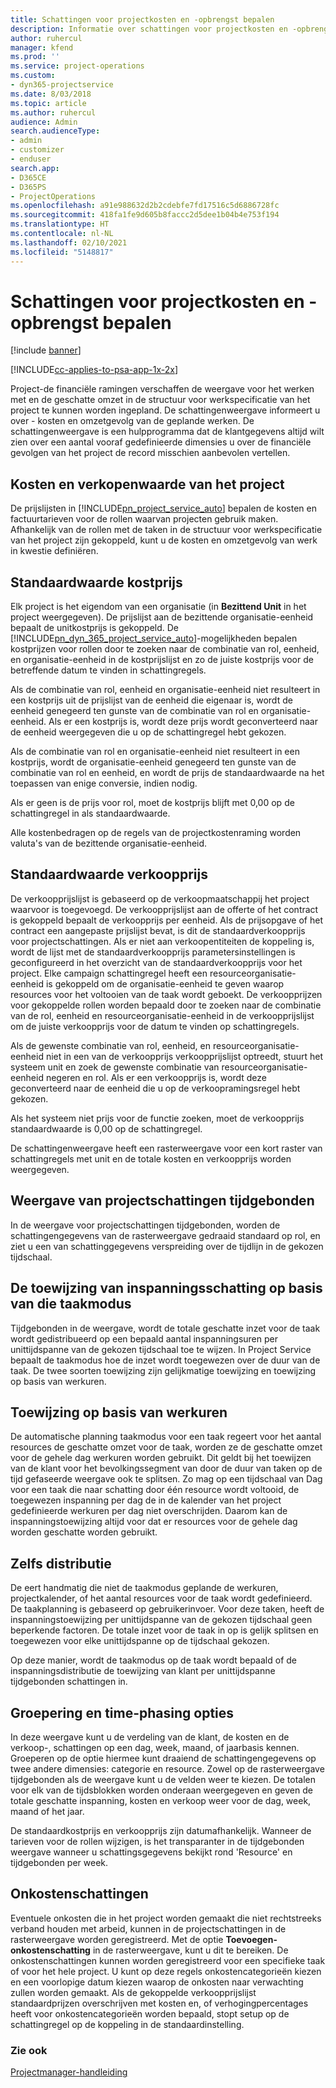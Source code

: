 ```yaml
---
title: Schattingen voor projectkosten en -opbrengst bepalen
description: Informatie over schattingen voor projectkosten en -opbrengst bepalen in Project Service
author: ruhercul
manager: kfend
ms.prod: ''
ms.service: project-operations
ms.custom:
- dyn365-projectservice
ms.date: 8/03/2018
ms.topic: article
ms.author: ruhercul
audience: Admin
search.audienceType:
- admin
- customizer
- enduser
search.app:
- D365CE
- D365PS
- ProjectOperations
ms.openlocfilehash: a91e988632d2b2cdebfe7fd17516c5d6886728fc
ms.sourcegitcommit: 418fa1fe9d605b8faccc2d5dee1b04b4e753f194
ms.translationtype: HT
ms.contentlocale: nl-NL
ms.lasthandoff: 02/10/2021
ms.locfileid: "5148817"
---
```

# <a name="determine-project-cost-and-revenue-estimates"></a>Schattingen voor projectkosten en -opbrengst bepalen 

[!include [banner](../includes/psa-now-project-operations.md)]

[!INCLUDE[cc-applies-to-psa-app-1x-2x](../includes/cc-applies-to-psa-app-1x-2x.md)]

Project-de financiële ramingen verschaffen de weergave voor het werken met en de geschatte omzet in de structuur voor werkspecificatie van het project te kunnen worden ingepland. De schattingenweergave informeert u over - kosten en omzetgevolg van de geplande werken. De schattingenweergave is een hulpprogramma dat de klantgegevens altijd wilt zien over een aantal vooraf gedefinieerde dimensies u over de financiële gevolgen van het project de record misschien aanbevolen vertellen.  
  
## <a name="cost-and-sales-value-of-the-project"></a>Kosten en verkopenwaarde van het project  
De prijslijsten in [!INCLUDE[pn_project_service_auto](../includes/pn-project-service-auto.md)] bepalen de kosten en factuurtarieven voor de rollen waarvan projecten gebruik maken. Afhankelijk van de rollen met de taken in de structuur voor werkspecificatie van het project zijn gekoppeld, kunt u de kosten en omzetgevolg van werk in kwestie definiëren.  
  
## <a name="cost-price-defaulting"></a>Standaardwaarde kostprijs  
Elk project is het eigendom van een organisatie (in **Bezittend Unit** in het project weergegeven). De prijslijst aan de bezittende organisatie-eenheid bepaalt de unitkostprijs is gekoppeld. De [!INCLUDE[pn_dyn_365_project_service_auto](../includes/pn-dyn-365-project-service-auto.md)]-mogelijkheden bepalen kostprijzen voor rollen door te zoeken naar de combinatie van rol, eenheid, en organisatie-eenheid in de kostprijslijst en zo de juiste kostprijs voor de betreffende datum te vinden in schattingregels.  
  
Als de combinatie van rol, eenheid en organisatie-eenheid niet resulteert in een kostprijs uit de prijslijst van de eenheid die eigenaar is, wordt de eenheid genegeerd ten gunste van de combinatie van rol en organisatie-eenheid. Als er een kostprijs is, wordt deze prijs wordt geconverteerd naar de eenheid weergegeven die u op de schattingregel hebt gekozen.  
  
Als de combinatie van rol en organisatie-eenheid niet resulteert in een kostprijs, wordt de organisatie-eenheid genegeerd ten gunste van de combinatie van rol en eenheid, en wordt de prijs de standaardwaarde na het toepassen van enige conversie, indien nodig.  
  
 Als er geen is de prijs voor rol, moet de kostprijs blijft met 0,00 op de schattingregel in als standaardwaarde.  
  
 Alle kostenbedragen op de regels van de projectkostenraming worden valuta's van de bezittende organisatie-eenheid.  
  
## <a name="sales-price-defaulting"></a>Standaardwaarde verkoopprijs  
De verkoopprijslijst is gebaseerd op de verkoopmaatschappij het project waarvoor is toegevoegd. De verkoopprijslijst aan de offerte of het contract is gekoppeld bepaalt de verkoopprijs per eenheid. Als de prijsopgave of het contract een aangepaste prijslijst bevat, is dit de standaardverkoopprijs voor projectschattingen. Als er niet aan verkoopentiteiten de koppeling is, wordt de lijst met de standaardverkoopprijs parametersinstellingen is geconfigureerd in het overzicht van de standaardverkoopprijs voor het project. Elke campaign schattingregel heeft een resourceorganisatie-eenheid is gekoppeld om de organisatie-eenheid te geven waarop resources voor het voltooien van de taak wordt geboekt. De verkoopprijzen voor gekoppelde rollen worden bepaald door te zoeken naar de combinatie van de rol, eenheid en resourceorganisatie-eenheid in de verkoopprijslijst om de juiste verkoopprijs voor de datum te vinden op schattingregels.  
  
Als de gewenste combinatie van rol, eenheid, en resourceorganisatie-eenheid niet in een van de verkoopprijs verkoopprijslijst optreedt, stuurt het systeem unit en zoek de gewenste combinatie van resourceorganisatie-eenheid negeren en rol. Als er een verkoopprijs is, wordt deze geconverteerd naar de eenheid die u op de verkoopramingsregel hebt gekozen.  
  
Als het systeem niet prijs voor de functie zoeken, moet de verkoopprijs standaardwaarde is 0,00 op de schattingregel.  
  
De schattingenweergave heeft een rasterweergave voor een kort raster van schattingregels met unit en de totale kosten en verkoopprijs worden weergegeven.  
  
## <a name="time-phased-view-of-project-estimates"></a>Weergave van projectschattingen tijdgebonden  
In de weergave voor projectschattingen tijdgebonden, worden de schattingengegevens van de rasterweergave gedraaid standaard op rol, en ziet u een van schattinggegevens verspreiding over de tijdlijn in de gekozen tijdschaal.  
  
## <a name="effort-estimate-allocation-based-on-task-mode"></a>De toewijzing van inspanningsschatting op basis van die taakmodus  
Tijdgebonden in de weergave, wordt de totale geschatte inzet voor de taak wordt gedistribueerd op een bepaald aantal inspanningsuren per unittijdspanne van de gekozen tijdschaal toe te wijzen. In Project Service bepaalt de taakmodus hoe de inzet wordt toegewezen over de duur van de taak. De twee soorten toewijzing zijn gelijkmatige toewijzing en toewijzing op basis van werkuren. 
  
## <a name="work-hours-based-allocation"></a>Toewijzing op basis van werkuren  
De automatische planning taakmodus voor een taak regeert voor het aantal resources de geschatte omzet voor de taak, worden ze de geschatte omzet voor de gehele dag werkuren worden gebruikt. Dit geldt bij het toewijzen van de klant voor het bevolkingssegment van door de duur van taken op de tijd gefaseerde weergave ook te splitsen. Zo mag op een tijdschaal van Dag voor een taak die naar schatting door één resource wordt voltooid, de toegewezen inspanning per dag de in de kalender van het project gedefinieerde werkuren per dag niet overschrijden. Daarom kan de inspanningstoewijzing altijd voor dat er resources voor de gehele dag worden geschatte worden gebruikt.  
  
## <a name="even-distribution"></a>Zelfs distributie  
De eert handmatig die niet de taakmodus geplande de werkuren, projectkalender, of het aantal resources voor de taak wordt gedefinieerd. De taakplanning is gebaseerd op gebruikerinvoer. Voor deze taken, heeft de inspanningstoewijzing per unittijdspanne van de gekozen tijdschaal geen beperkende factoren. De totale inzet voor de taak in op is gelijk splitsen en toegewezen voor elke unittijdspanne op de tijdschaal gekozen.  
  
Op deze manier, wordt de taakmodus op de taak wordt bepaald of de inspanningsdistributie de toewijzing van klant per unittijdspanne tijdgebonden schattingen in.  
  
## <a name="grouping-and-time-phasing-options"></a>Groepering en time-phasing opties  
In deze weergave kunt u de verdeling van de klant, de kosten en de verkoop-, schattingen op een dag, week, maand, of jaarbasis kennen. Groeperen op de optie hiermee kunt draaiend de schattingengegevens op twee andere dimensies: categorie en resource. Zowel op de rasterweergave tijdgebonden als de weergave kunt u de velden weer te kiezen. De totalen voor elk van de tijdsblokken worden onderaan weergegeven en geven de totale geschatte inspanning, kosten en verkoop weer voor de dag, week, maand of het jaar.  
  
De standaardkostprijs en verkoopprijs zijn datumafhankelijk. Wanneer de tarieven voor de rollen wijzigen, is het transparanter in de tijdgebonden weergave wanneer u schattingsgegevens bekijkt rond 'Resource' en tijdgebonden per week.  
  
## <a name="expense-estimates"></a>Onkostenschattingen  
Eventuele onkosten die in het project worden gemaakt die niet rechtstreeks verband houden met arbeid, kunnen in de projectschattingen in de rasterweergave worden geregistreerd. Met de optie **Toevoegen-onkostenschatting** in de rasterweergave, kunt u dit te bereiken. De onkostenschattingen kunnen worden geregistreerd voor een specifieke taak of voor het hele project. U kunt op deze regels onkostencategorieën kiezen en een voorlopige datum kiezen waarop de onkosten naar verwachting zullen worden gemaakt. Als de gekoppelde verkoopprijslijst standaardprijzen overschrijven met kosten en, of verhogingpercentages heeft voor onkostencategorieën worden bepaald, stopt setup op de schattingregel op de koppeling in de standaardinstelling.  
  
### <a name="see-also"></a>Zie ook  
 [Projectmanager-handleiding](../psa/project-manager-guide.md)
